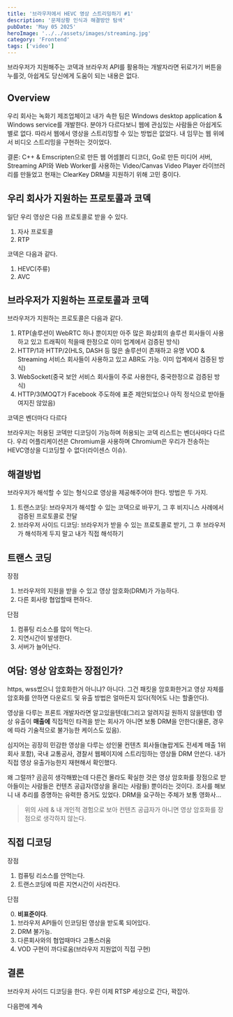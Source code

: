 ```yaml
---
title: '브라우저에서 HEVC 영상 스트리밍하기 #1'
description: '문제상황 인식과 해결방안 탐색'
pubDate: 'May 05 2025'
heroImage: '../../assets/images/streaming.jpg'
category: 'Frontend'
tags: ['video']
---
```


브라우저가 지원해주는 코덱과 브라우저 API를 활용하는 개발자라면 뒤로가기 버튼을 누를것, 아쉽게도 당신에게 도움이 되는 내용은 없다.

## Overview

우리 회사는 녹화기 제조업체이고 내가 속한 팀은 Windows desktop application & Windows service를 개발한다. 분야가 다르다보니 웹에 관심있는 사람들은 아쉽게도 별로 없다. 따라서 웹에서 영상을 스트리밍할 수 있는 방법은 없었다. 내 임무는 웹 위에서 비디오 스트리밍을 구현하는 것이었다.

결론: C++ & Emscripten으로 만든 웹 어셈블리 디코더, Go로 만든 미디어 서버, Streaming API와 Web Worker를 사용하는 Video/Canvas Video Player 라이브러리를 만들었고 현재는 ClearKey DRM을 지원하기 위해 고민 중이다.

## 우리 회사가 지원하는 프로토콜과 코덱

일단 우리 영상은 다음 프로토콜로 받을 수 있다.

1. 자사 프로토콜
2. RTP

코덱은 다음과 같다.

1. HEVC(주류)
2. AVC

## 브라우저가 지원하는 프로토콜과 코덱

브라우저가 지원하는 프로토콜은 다음과 같다.

1. RTP(솔루션이 WebRTC 하나 뿐이지만 아주 많은 화상회의 솔루션 회사들이 사용하고 있고 트래픽이 적을때 한정으로 이미 업계에서 검증된 방식)
2. HTTP/1과 HTTP/2(HLS, DASH 등 많은 솔루션이 존재하고 유명 VOD & Streaming 서비스 회사들이 사용하고 있고 ABR도 가능. 이미 업계에서 검증된 방식)
3. WebSocket(중국 보안 서비스 회사들이 주로 사용한다, 중국한정으로 검증된 방식)
4. HTTP/3(MOQT가 Facebook 주도하에 표준 제안되었으나 아직 정식으로 받아들여지진 않았음)

코덱은 벤더마다 다르다

브라우저는 허용된 코덱만 디코딩이 가능하며 허용되는 코덱 리스트는 벤더사마다 다르다. 우리 어플리케이션은 Chromium을 사용하며 Chromium은 우리가 전송하는 HEVC영상을 디코딩할 수 없다(라이센스 이슈).

## 해결방법

브라우저가 해석할 수 있는 형식으로 영상을 제공해주어야 한다. 방법은 두 가지.

1. 트랜스코딩: 브라우저가 해석할 수 있는 코덱으로 바꾸기, 그 후 비지니스 사례에서 검증된 프로토콜로 전달
2. 브라우저 사이드 디코딩: 브라우저가 받을 수 있는 프로토콜로 받기, 그 후 브라우저가 해석하게 두지 말고 내가 직접 해석하기

## 트랜스 코딩

장점

1. 브라우저의 지원을 받을 수 있고 영상 암호화(DRM)가 가능하다.
2. 다른 회사랑 협업할때 편하다.

단점

1. 컴퓨팅 리소스를 많이 먹는다.
2. 지연시간이 발생한다.
3. 서버가 늘어난다.

## 여담: 영상 암호화는 장점인가?

https, wss썼으니 암호화한거 아니냐? 아니다. 그건 패킷을 암호화한거고 영상 자체를 암호화를 안하면 다운로드 및 유출 방법은 얼마든지 있다(적어도 나는 할줄안다).

영상을 다루는 프론트 개발자라면 알고있을텐데(그리고 알려지길 원하지 않을텐데) 영상 유출이 **매출에** 직접적인 타격을 받는 회사가 아니면 보통 DRM을 안한다(물론, 경우에 따라 기술적으로 불가능한 케이스도 있음).

심지어는 굉장히 민감한 영상을 다루는 성인물 컨텐츠 회사들(놀랍게도 전세계 매출 1위 회사 포함), 국내 교통공사, 경찰서 웹페이지에 스트리밍하는 영상들 DRM 안쓴다. 내가 직접 영상 유출가능한지 재현해서 확인했다.

왜 그럴까? 곰곰히 생각해봤는데 다른건 몰라도 확실한 것은 영상 암호화를 장점으로 받아들이는 사람들은 컨텐츠 공급자(영상을 올리는 사람들) 뿐이라는 것이다. 조사를 해보니 내 추리를 증명하는 유력한 증거도 있었다. DRM을 요구하는 주체가 보통 영화사...

> 위의 사례 & 내 개인적 경험으로 보아 컨텐츠 공급자가 아니면 영상 암호화를 장점으로 생각하지 않는다.

## 직접 디코딩

장점

1. 컴퓨팅 리소스를 안먹는다.
2. 트랜스코딩에 따른 지연시간이 사라진다.

단점

0. **비표준이다**.
1. 브라우저 API들이 인코딩된 영상을 받도록 되어있다.
2. DRM 불가능.
3. 다른회사와의 협업때마다 고통스러움
4. VOD 구현이 까다로움(브라우저 지원없이 직접 구현)

## 결론

브라우저 사이드 디코딩을 한다.
우린 이제 RTSP 세상으로 간다, 꽉잡아.

다음편에 계속
